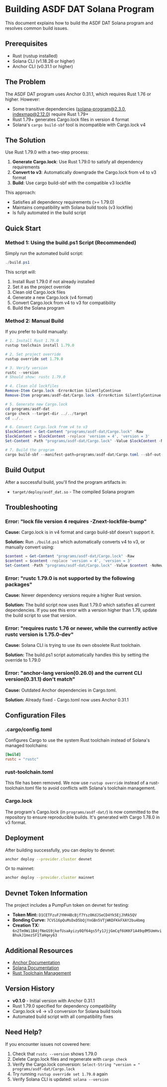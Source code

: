 # Building ASDF DAT Solana Program

This document explains how to build the ASDF DAT Solana program and resolves common build issues.

## Prerequisites

- Rust (rustup installed)
- Solana CLI (v1.18.26 or higher)
- Anchor CLI (v0.31.1 or higher)

## The Problem

The ASDF DAT program uses Anchor 0.31.1, which requires Rust 1.76 or higher. However:
- Some transitive dependencies (solana-program@2.3.0, indexmap@2.12.0) require Rust 1.79+
- Rust 1.79+ generates Cargo.lock files in version 4 format
- Solana's `cargo build-sbf` tool is incompatible with Cargo.lock v4

## The Solution

Use Rust 1.79.0 with a two-step process:
1. **Generate Cargo.lock**: Use Rust 1.79.0 to satisfy all dependency requirements
2. **Convert to v3**: Automatically downgrade the Cargo.lock from v4 to v3 format
3. **Build**: Use cargo build-sbf with the compatible v3 lockfile

This approach:
- Satisfies all dependency requirements (>= 1.79.0)
- Maintains compatibility with Solana build tools (v3 lockfile)
- Is fully automated in the build script

## Quick Start

### Method 1: Using the build.ps1 Script (Recommended)

Simply run the automated build script:

```powershell
./build.ps1
```

This script will:
1. Install Rust 1.79.0 if not already installed
2. Set it as the project override
3. Clean old Cargo.lock files
4. Generate a new Cargo.lock (v4 format)
5. Convert Cargo.lock from v4 to v3 for compatibility
6. Build the Solana program

### Method 2: Manual Build

If you prefer to build manually:

```powershell
# 1. Install Rust 1.79.0
rustup toolchain install 1.79.0

# 2. Set project override
rustup override set 1.79.0

# 3. Verify version
rustc --version
# Should show: rustc 1.79.0

# 4. Clean old lockfiles
Remove-Item Cargo.lock -ErrorAction SilentlyContinue
Remove-Item programs/asdf-dat/Cargo.lock -ErrorAction SilentlyContinue

# 5. Generate new Cargo.lock
cd programs/asdf-dat
cargo check --target-dir ../../target
cd ../..

# 6. Convert Cargo.lock from v4 to v3
$lockContent = Get-Content "programs/asdf-dat/Cargo.lock" -Raw
$lockContent = $lockContent -replace 'version = 4', 'version = 3'
Set-Content -Path "programs/asdf-dat/Cargo.lock" -Value $lockContent -NoNewline

# 7. Build the program
cargo build-sbf --manifest-path=programs/asdf-dat/Cargo.toml --sbf-out-dir=target/deploy
```

## Build Output

After a successful build, you'll find the program artifacts in:
- `target/deploy/asdf_dat.so` - The compiled Solana program

## Troubleshooting

### Error: "lock file version 4 requires -Znext-lockfile-bump"

**Cause:** Cargo.lock is in v4 format and cargo build-sbf doesn't support it.

**Solution:** Run `./build.ps1` which automatically converts v4 to v3, or manually convert using:
```powershell
$content = Get-Content "programs/asdf-dat/Cargo.lock" -Raw
$content = $content -replace 'version = 4', 'version = 3'
Set-Content -Path "programs/asdf-dat/Cargo.lock" -Value $content -NoNewline
```

### Error: "rustc 1.79.0 is not supported by the following packages"

**Cause:** Newer dependency versions require a higher Rust version.

**Solution:** The build script now uses Rust 1.79.0 which satisfies all current dependencies. If you see this error with a version higher than 1.79, update the build script to use that version.

### Error: "requires rustc 1.76 or newer, while the currently active rustc version is 1.75.0-dev"

**Cause:** Solana CLI is trying to use its own obsolete Rust toolchain.

**Solution:** The build.ps1 script automatically handles this by setting the override to 1.79.0

### Error: "anchor-lang version(0.26.0) and the current CLI version(0.31.1) don't match"

**Cause:** Outdated Anchor dependencies in Cargo.toml.

**Solution:** Already fixed - Cargo.toml now uses Anchor 0.31.1

## Configuration Files

### .cargo/config.toml

Configures Cargo to use the system Rust toolchain instead of Solana's managed toolchains:

```toml
[build]
rustc = "rustc"
```

### rust-toolchain.toml

This file has been removed. We now use `rustup override` instead of a rust-toolchain.toml file to avoid conflicts with Solana's toolchain management.

### Cargo.lock

The program's Cargo.lock (in `programs/asdf-dat/`) is now committed to the repository to ensure reproducible builds. It's generated with Cargo 1.78.0 in v3 format.

## Deployment

After building successfully, you can deploy to devnet:

```bash
anchor deploy --provider.cluster devnet
```

Or to mainnet:

```bash
anchor deploy --provider.cluster mainnet
```

## Devnet Token Information

The project includes a PumpFun token on devnet for testing:

- **Token Mint:** `D1CETFzuFJYHH4BcBjf7Ysz8KdJSeCD4Yk5EjJhRk5QV`
- **Bonding Curve:** `7CVS16pQuMsDxD5bQjYnGBn5VTjWKDFKkFXAY2bu4bmg`
- **Creation TX:** `6n2Tm9Wi1B4jfNeGS9jkefUsaAyizy8Qf64gs5fy1JjjGmCqf6UKKF1A49qdM5UmHviBhukJ1mezSF1TaHqey63`

## Additional Resources

- [Anchor Documentation](https://www.anchor-lang.com/)
- [Solana Documentation](https://docs.solana.com/)
- [Rust Toolchain Management](https://rust-lang.github.io/rustup/overrides.html)

## Version History

- **v0.1.0** - Initial version with Anchor 0.31.1
- Rust 1.79.0 specified for dependency compatibility
- Cargo.lock v4 → v3 conversion for Solana build tools
- Automated build script with all compatibility fixes

## Need Help?

If you encounter issues not covered here:
1. Check that `rustc --version` shows 1.79.0
2. Delete Cargo.lock files and regenerate with `cargo check`
3. Verify the Cargo.lock conversion: `Select-String "version = " programs/asdf-dat/Cargo.lock`
4. Try running `rustup override set 1.79.0` again
5. Verify Solana CLI is updated: `solana --version`

